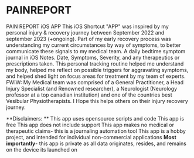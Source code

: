 # PAINREPORT
PAIN REPORT iOS APP
This iOS Shortcut "APP" was inspired by my personal injury & recovery journey between September 2022 and september 2023 (+ongoing).
Part of my early recovery process was understanding my current circumstances by way of symptoms, to better communicate these signals to my medical team.
A daily bedtime symptom journal in iOS Notes. Date, Symptoms, Severity, and any therapeutics or prescriptions taken.
This personal tracking routine helped me understand my body, helped me reflect on possible triggers for aggravating symptoms, and helped shed light on focus areas for treatment by my team of experts.
FWIW: My Medical team was comprised of a General Practitioner, a Head Injury Specialist (and Renowned researcher), a Neurologist (Neurology professor at a top canadian institution) and one of the countries best Vesibular Physiotherapists.
I Hope this helps others on their injury recovery journey.

**Disclaimers: **
This app uses opensource scripts and code
This app is free
This app does not include support
This app makes no medical or therapeutic claims- this is a journaling automation tool
This app is a hobby project, and intended for individual non-commercial applications
**Most importantly**- this app is private as all data originates, resides, and remains on the device its launched on
